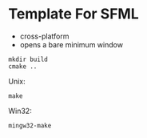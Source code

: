 # Template For SFML
- cross-platform
- opens a bare minimum window

```
mkdir build
cmake ..
```
Unix:
```
make
```
Win32:
```
mingw32-make
```
